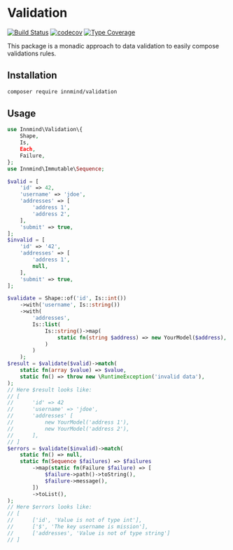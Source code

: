 # Validation

[![Build Status](https://github.com/innmind/validation/workflows/CI/badge.svg?branch=main)](https://github.com/innmind/validation/actions?query=workflow%3ACI)
[![codecov](https://codecov.io/gh/innmind/validation/branch/develop/graph/badge.svg)](https://codecov.io/gh/innmind/validation)
[![Type Coverage](https://shepherd.dev/github/innmind/validation/coverage.svg)](https://shepherd.dev/github/innmind/validation)

This package is a monadic approach to data validation to easily compose validations rules.

## Installation

```sh
composer require innmind/validation
```

## Usage

```php
use Innmind\Validation\{
    Shape,
    Is,
    Each,
    Failure,
};
use Innmind\Immutable\Sequence;

$valid = [
    'id' => 42,
    'username' => 'jdoe',
    'addresses' => [
        'address 1',
        'address 2',
    ],
    'submit' => true,
];
$invalid = [
    'id' => '42',
    'addresses' => [
        'address 1',
        null,
    ],
    'submit' => true,
];

$validate = Shape::of('id', Is::int())
    ->with('username', Is::string())
    ->with(
        'addresses',
        Is::list(
            Is::string()->map(
                static fn(string $address) => new YourModel($address),
            )
        )
    );
$result = $validate($valid)->match(
    static fn(array $value) => $value,
    static fn() => throw new \RuntimeException('invalid data'),
);
// Here $result looks like:
// [
//      'id' => 42
//      'username' => 'jdoe',
//      'addresses' [
//          new YourModel('address 1'),
//          new YourModel('address 2'),
//      ],
// ]
$errors = $validate($invalid)->match(
    static fn() => null,
    static fn(Sequence $failures) => $failures
        ->map(static fn(Failure $failure) => [
            $failure->path()->toString(),
            $failure->message(),
        ])
        ->toList(),
);
// Here $errors looks like:
// [
//      ['id', 'Value is not of type int'],
//      ['$', 'The key username is mission'],
//      ['addresses', 'Value is not of type string']
// ]
```
